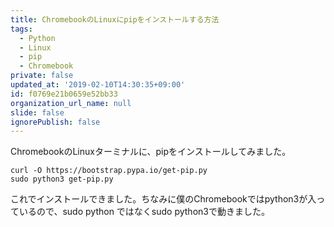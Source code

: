 ```yaml
---
title: ChromebookのLinuxにpipをインストールする方法
tags:
  - Python
  - Linux
  - pip
  - Chromebook
private: false
updated_at: '2019-02-10T14:30:35+09:00'
id: f0769e21b0659e52bb33
organization_url_name: null
slide: false
ignorePublish: false
---
```

ChromebookのLinuxターミナルに、pipをインストールしてみました。

```
curl -O https://bootstrap.pypa.io/get-pip.py 
sudo python3 get-pip.py
```
これでインストールできました。ちなみに僕のChromebookではpython3が入っているので、sudo python ではなくsudo python3で動きました。
